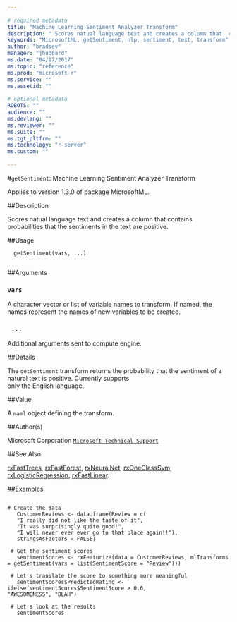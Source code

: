 ```yaml
--- 
 
# required metadata 
title: "Machine Learning Sentiment Analyzer Transform" 
description: " Scores natual language text and creates a column that  contains probabilities that the sentiments in the text are positive. " 
keywords: "MicrosoftML, getSentiment, nlp, sentiment, text, transform" 
author: "bradsev" 
manager: "jhubbard" 
ms.date: "04/17/2017" 
ms.topic: "reference" 
ms.prod: "microsoft-r" 
ms.service: "" 
ms.assetid: "" 
 
# optional metadata 
ROBOTS: "" 
audience: "" 
ms.devlang: "" 
ms.reviewer: "" 
ms.suite: "" 
ms.tgt_pltfrm: "" 
ms.technology: "r-server" 
ms.custom: "" 
 
--- 
```

 
 
 
 
#`getSentiment`: Machine Learning Sentiment Analyzer Transform

Applies to version 1.3.0 of package MicrosoftML.
 
##Description
 
Scores natual language text and creates a column that contains probabilities that the sentiments in the text are positive.
 
 
##Usage

```   
  getSentiment(vars, ...)
 
```
 
##Arguments

   
  
### `vars`
 A character vector or list of variable names to transform. If named, the names represent the names of new variables to be created. 
  
  
  
### ` ...`
 Additional arguments sent to compute engine. 
  
 
 
##Details
 
The `getSentiment` transform returns the probability that the sentiment of a natural text is positive. Currently supports  
only the English language.
 
 
##Value
 
A `maml` object defining the transform.
 
##Author(s)
 
Microsoft Corporation [`Microsoft Technical Support`](https://go.microsoft.com/fwlink/?LinkID=698556&clcid=0x409)

 
 
##See Also
 
[rxFastTrees](rxFastTrees.md), [rxFastForest](rxFastForest.md),
[rxNeuralNet](rxNeuralNet.md), [rxOneClassSvm](rxOneClassSvm.md),
[rxLogisticRegression](rxLogisticRegression.md), [rxFastLinear](rxFastLinear.md).
   
##Examples

 ```
   
 # Create the data
	CustomerReviews <- data.frame(Review = c(
    "I really did not like the taste of it",
    "It was surprisingly quite good!",
    "I will never ever ever go to that place again!!"),
    stringsAsFactors = FALSE)
  
  # Get the sentiment scores
	sentimentScores <- rxFeaturize(data = CustomerReviews, mlTransforms = getSentiment(vars = list(SentimentScore = "Review")))
  
  # Let's translate the score to something more meaningful
	sentimentScores$PredictedRating <- ifelse(sentimentScores$SentimentScore > 0.6,                                    "AWESOMENESS", "BLAH")
  
  # Let's look at the results
	sentimentScores
 
```
 
 
 
 
 
